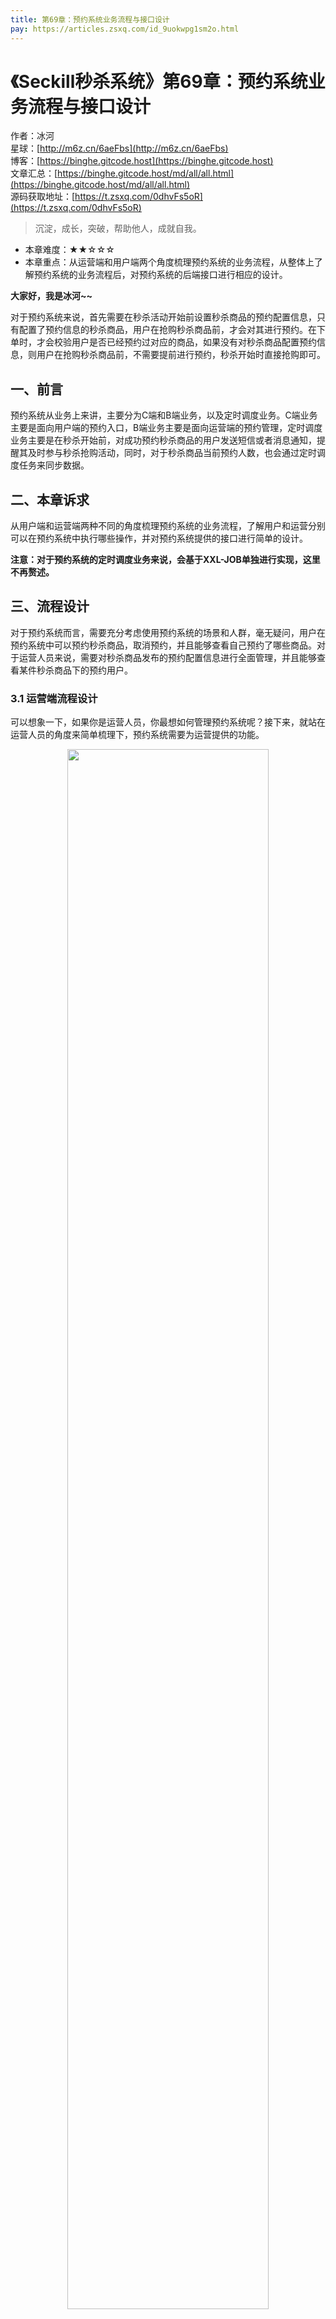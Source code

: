```yaml
---
title: 第69章：预约系统业务流程与接口设计
pay: https://articles.zsxq.com/id_9uokwpg1sm2o.html
---
```


# 《Seckill秒杀系统》第69章：预约系统业务流程与接口设计

作者：冰河
<br/>星球：[http://m6z.cn/6aeFbs](http://m6z.cn/6aeFbs)
<br/>博客：[https://binghe.gitcode.host](https://binghe.gitcode.host)
<br/>文章汇总：[https://binghe.gitcode.host/md/all/all.html](https://binghe.gitcode.host/md/all/all.html)
<br/>源码获取地址：[https://t.zsxq.com/0dhvFs5oR](https://t.zsxq.com/0dhvFs5oR)

> 沉淀，成长，突破，帮助他人，成就自我。

* 本章难度：★★☆☆☆
* 本章重点：从运营端和用户端两个角度梳理预约系统的业务流程，从整体上了解预约系统的业务流程后，对预约系统的后端接口进行相应的设计。

**大家好，我是冰河~~**

对于预约系统来说，首先需要在秒杀活动开始前设置秒杀商品的预约配置信息，只有配置了预约信息的秒杀商品，用户在抢购秒杀商品前，才会对其进行预约。在下单时，才会校验用户是否已经预约过对应的商品，如果没有对秒杀商品配置预约信息，则用户在抢购秒杀商品前，不需要提前进行预约，秒杀开始时直接抢购即可。

## 一、前言

预约系统从业务上来讲，主要分为C端和B端业务，以及定时调度业务。C端业务主要是面向用户端的预约入口，B端业务主要是面向运营端的预约管理，定时调度业务主要是在秒杀开始前，对成功预约秒杀商品的用户发送短信或者消息通知，提醒其及时参与秒杀抢购活动，同时，对于秒杀商品当前预约人数，也会通过定时调度任务来同步数据。

## 二、本章诉求

从用户端和运营端两种不同的角度梳理预约系统的业务流程，了解用户和运营分别可以在预约系统中执行哪些操作，并对预约系统提供的接口进行简单的设计。

**注意：对于预约系统的定时调度业务来说，会基于XXL-JOB单独进行实现，这里不再赘述。**

## 三、流程设计

对于预约系统而言，需要充分考虑使用预约系统的场景和人群，毫无疑问，用户在预约系统中可以预约秒杀商品，取消预约，并且能够查看自己预约了哪些商品。对于运营人员来说，需要对秒杀商品发布的预约配置信息进行全面管理，并且能够查看某件秒杀商品下的预约用户。

### 3.1 运营端流程设计

可以想象一下，如果你是运营人员，你最想如何管理预约系统呢？接下来，就站在运营人员的角度来简单梳理下，预约系统需要为运营提供的功能。

<div align="center">
    <img src="https://binghe.gitcode.host/images/project/seckill/scekill-2023-08-10-001.png?raw=true" width="80%">
    <br/>
</div>

可以看到，运营人员可以在预约系统中发布秒杀商品的预约配置、更新秒杀商品的预约配置、上线和下线秒杀商品的预约配置、查看秒杀商品的预约配置和查看秒杀商品预约用户列表。

### 3.2 用户端流程设计

## 查看完整文章

加入[冰河技术](http://m6z.cn/6aeFbs)知识星球，解锁完整技术文章与完整代码